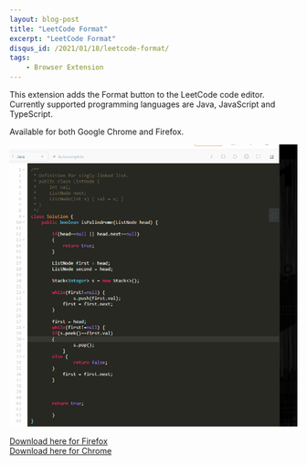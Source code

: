 ```yaml
---
layout: blog-post
title: "LeetCode Format"
excerpt: "LeetCode Format"
disqus_id: /2021/01/18/leetcode-format/
tags:
    - Browser Extension
---
```


This extension adds the Format button to the LeetCode code editor. Currently supported programming languages are Java, JavaScript and TypeScript.

Available for both Google Chrome and Firefox.

<img src="/images/format-demo.gif" />


[Download here for Firefox](https://addons.mozilla.org/en-US/firefox/addon/leetcode-format/)  
[Download here for Chrome](https://chrome.google.com/webstore/detail/leetcode-format/imogghebhifnnlgogigikjecilkicfpp?hl=en)
